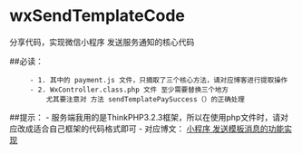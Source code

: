 # wxSendTemplateCode
分享代码，实现微信小程序 发送服务通知的核心代码

##必读：
     
         - 1. 其中的 payment.js 文件，只摘取了三个核心方法，请对应博客进行提取操作
         - 2. WxController.class.php 文件 至少需要替换三个地方
             尤其要注意对 方法 sendTemplatePaySuccess（）的正确处理
         
##提示：
          - 服务端我用的是ThinkPHP3.2.3框架，所以在使用php文件时，请对应改成适合自己框架的代码格式即可
          - 对应博文： [小程序 发送模板消息的功能实现](https://blog.csdn.net/u011415782/article/details/82379590)
